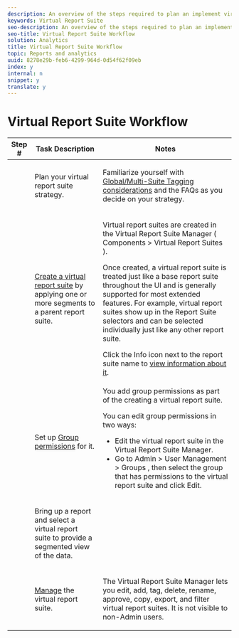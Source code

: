 ```yaml
---
description: An overview of the steps required to plan an implement virtual report suites.
keywords: Virtual Report Suite
seo-description: An overview of the steps required to plan an implement virtual report suites.
seo-title: Virtual Report Suite Workflow
solution: Analytics
title: Virtual Report Suite Workflow
topic: Reports and analytics
uuid: 8278e29b-feb6-4299-964d-0d54f62f09eb
index: y
internal: n
snippet: y
translate: y
---
```


# Virtual Report Suite Workflow


<table id="table_0E561F62247A4D01B6E7180560082DC9"> 
 <thead> 
  <tr> 
   <th colname="col1" class="entry"> Step # </th> 
   <th colname="col2" class="entry"> Task Description </th> 
   <th colname="col3" class="entry"> Notes </th> 
  </tr> 
 </thead>
 <tbody> 
  <tr> 
   <td colname="col1"> <img placement="break" align="center" href="assets/step1_icon.png" id="image_15849358972A4846A54FCB51997576D5" /> </td> 
   <td colname="col2"> Plan your virtual report suite strategy. </td> 
   <td colname="col3"> <p>Familiarize yourself with <a href="../vrs_bucket/vrs-considerations.md#concept_3DC65B7C9CA74C4AB291B7673E8B34B8" format="dita" scope="local"> Global/Multi-Suite Tagging considerations</a> and the FAQs as you decide on your strategy. </p> </td> 
  </tr> 
  <tr> 
   <td colname="col1"> <img placement="break" align="center" href="assets/step2_icon.png" id="image_372B2C65DFAD46E39AE4D715313ABD0E" /> </td> 
   <td colname="col2"> <a href="../vrs_bucket/vrs-workflow/vrs-create.md#concept_442D6A63FE814CB6BA33016493AAB05A" format="dita" scope="local"> Create a virtual report suite</a> by applying one or more segments to a parent report suite. </td> 
   <td colname="col3"> <p>Virtual report suites are created in the Virtual Report Suite Manager (
     <ignoretag>
      <span class="uicontrol"> Components</span> &gt; 
      <span class="uicontrol"> Virtual Report Suites</span>
     </ignoretag>). </p> <p>Once created, a virtual report suite is treated just like a base report suite throughout the UI and is generally supported for most extended features. For example, virtual report suites show up in the Report Suite selectors and can be selected individually just like any other report suite. </p> <p> Click the Info icon next to the report suite name to <a href="../vrs_bucket/vrs-workflow/vrs-view.md#concept_6B3069E5E3ED4F9FA33165FBEA6CA31A" format="dita" scope="local"> view information about it</a>. </p> </td> 
  </tr> 
  <tr> 
   <td colname="col1"> <img placement="break" align="center" href="assets/step3_icon.png" id="image_30DB956290CC4E64A7085B46364BE059" /> </td> 
   <td colname="col2">Set up <a href="../vrs_bucket/vrs-workflow/vrs-create.md#concept_442D6A63FE814CB6BA33016493AAB05A" format="dita" scope="local"> Group permissions</a> for it. </td> 
   <td colname="col3">You add group permissions as part of the creating a virtual report suite. <p>You can edit group permissions in two ways: </p> 
    <ul id="ul_0F086E194F59494BB73782F78599D8C1"> 
     <li id="li_38E186FC651F4E4DA07BA6F44A9173E6">Edit the virtual report suite in the Virtual Report Suite Manager. </li> 
     <li id="li_70D3A9B384D147E0B662080FAD3F0E30">Go to 
      <ignoretag>
       <span class="uicontrol"> Admin</span> &gt; 
       <span class="uicontrol"> User Management</span> &gt; 
       <span class="uicontrol"> Groups</span>
      </ignoretag>, then select the group that has permissions to the virtual report suite and click <span class="uicontrol"> Edit</span>. </li> 
    </ul> </td> 
  </tr> 
  <tr> 
   <td colname="col1"> <img placement="break" align="center" href="assets/step4_icon.png" id="image_EE668438617643FB94730951D429ABEB" /> </td> 
   <td colname="col2"> <p>Bring up a report and select a virtual report suite to provide a segmented view of the data. </p> </td> 
   <td colname="col3"> </td> 
  </tr> 
  <tr> 
   <td colname="col1"> <img placement="break" align="center" href="assets/step5_icon.png" id="image_E35AC9FA60DF411FBFCAB0C3F2B0DFB8" /> </td> 
   <td colname="col2"> <a href="../vrs_bucket/vrs-workflow/vrs-manage.md#concept_8742A82D16014E5D9D361A4F045C49FE" format="dita" scope="local"> Manage</a> the virtual report suite. </td> 
   <td colname="col3"> <p>The Virtual Report Suite Manager lets you edit, add, tag, delete, rename, approve, copy, export, and filter virtual report suites. It is not visible to non-Admin users. </p> </td> 
  </tr> 
 </tbody> 
</table>

